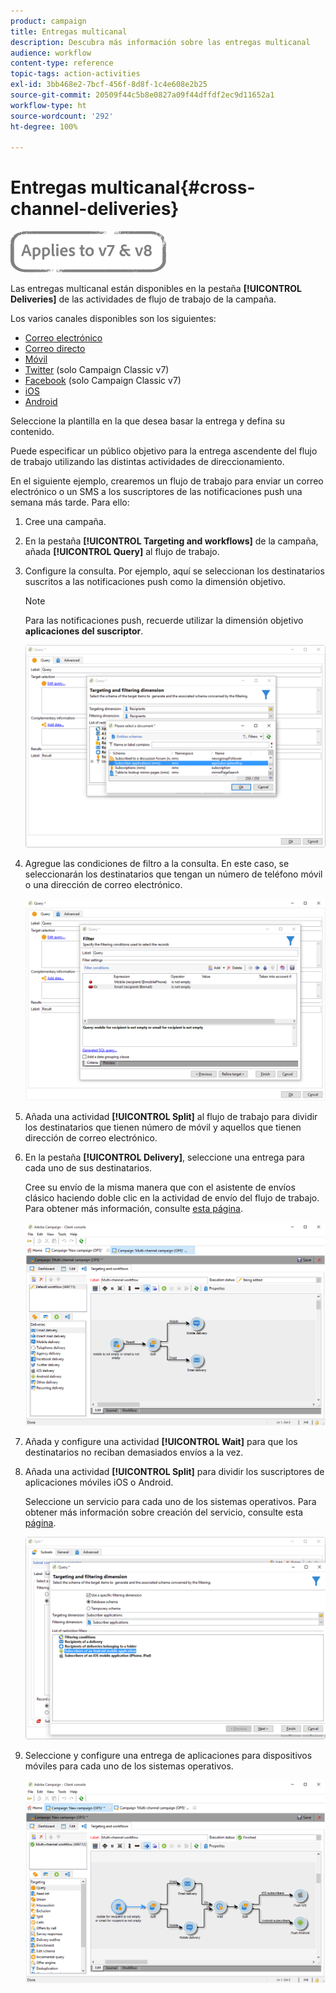 ```yaml
---
product: campaign
title: Entregas multicanal
description: Descubra más información sobre las entregas multicanal
audience: workflow
content-type: reference
topic-tags: action-activities
exl-id: 3bb468e2-7bcf-456f-8d8f-1c4e608e2b25
source-git-commit: 20509f44c5b8e0827a09f44dffdf2ec9d11652a1
workflow-type: ht
source-wordcount: '292'
ht-degree: 100%

---
```


# Entregas multicanal{#cross-channel-deliveries}

![](../../assets/common.svg)

Las entregas multicanal están disponibles en la pestaña **[!UICONTROL Deliveries]** de las actividades de flujo de trabajo de la campaña.

Los varios canales disponibles son los siguientes:

* [Correo electrónico](../../delivery/using/about-email-channel.md)
* [Correo directo](../../delivery/using/about-direct-mail-channel.md)
* [Móvil](../../delivery/using/sms-channel.md)
* [Twitter](../../social/using/publishing-on-twitter.md) (solo Campaign Classic v7)
* [Facebook](../../social/using/publishing-on-facebook.md) (solo Campaign Classic v7)
* [iOS](../../delivery/using/create-notifications-ios.md)
* [Android](../../delivery/using/create-notifications-android.md)

Seleccione la plantilla en la que desea basar la entrega y defina su contenido.

Puede especificar un público objetivo para la entrega ascendente del flujo de trabajo utilizando las distintas actividades de direccionamiento.

En el siguiente ejemplo, crearemos un flujo de trabajo para enviar un correo electrónico o un SMS a los suscriptores de las notificaciones push una semana más tarde. Para ello:

1. Cree una campaña.
1. En la pestaña **[!UICONTROL Targeting and workflows]** de la campaña, añada **[!UICONTROL Query]** al flujo de trabajo.
1. Configure la consulta. Por ejemplo, aquí se seleccionan los destinatarios suscritos a las notificaciones push como la dimensión objetivo.

   >[!NOTE]
   >
   >Para las notificaciones push, recuerde utilizar la dimensión objetivo **aplicaciones del suscriptor**.

   ![](assets/cross_channel_delivery_1.png)

1. Agregue las condiciones de filtro a la consulta. En este caso, se seleccionarán los destinatarios que tengan un número de teléfono móvil o una dirección de correo electrónico.

   ![](assets/cross_channel_delivery_2.png)

1. Añada una actividad **[!UICONTROL Split]** al flujo de trabajo para dividir los destinatarios que tienen número de móvil y aquellos que tienen dirección de correo electrónico.
1. En la pestaña **[!UICONTROL Delivery]**, seleccione una entrega para cada uno de sus destinatarios.

   Cree su envío de la misma manera que con el asistente de envíos clásico haciendo doble clic en la actividad de envío del flujo de trabajo. Para obtener más información, consulte [esta página](../../delivery/using/about-email-channel.md).

   ![](assets/cross_channel_delivery_3.png)

1. Añada y configure una actividad **[!UICONTROL Wait]** para que los destinatarios no reciban demasiados envíos a la vez.
1. Añada una actividad **[!UICONTROL Split]** para dividir los suscriptores de aplicaciones móviles iOS o Android.

   Seleccione un servicio para cada uno de los sistemas operativos. Para obtener más información sobre creación del servicio, consulte esta [página](../../delivery/using/configuring-the-mobile-application.md).

   ![](assets/cross_channel_delivery_4.png)

1. Seleccione y configure una entrega de aplicaciones para dispositivos móviles para cada uno de los sistemas operativos.

   ![](assets/cross_channel_delivery_5.png)
